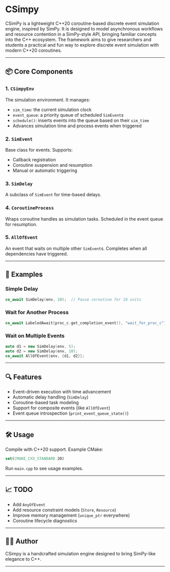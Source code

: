 # CSimpy

CSimPy is a lightweight C++20 coroutine-based discrete event simulation engine, inspired by SimPy. It is designed to model asynchronous workflows and resource contention in a SimPy-style API, bringing familiar concepts into the C++ ecosystem. The framework aims to give researchers and students a practical and fun way to explore discrete event simulation with modern C++20 coroutines.


---

## 📦 Core Components

### 1. `CSimpyEnv`
The simulation environment. It manages:
- `sim_time`: the current simulation clock
- `event_queue`: a priority queue of scheduled `SimEvent`s
- `schedule()`: inserts events into the queue based on their `sim_time`
- Advances simulation time and process events when triggered

### 2. `SimEvent`
Base class for events. Supports:
- Callback registration
- Coroutine suspension and resumption
- Manual or automatic triggering

### 3. `SimDelay`
A subclass of `SimEvent` for time-based delays.

### 4. `CoroutineProcess`
Wraps coroutine handles as simulation tasks. Scheduled in the event queue for resumption.

### 5. `AllOfEvent`
An event that waits on multiple other `SimEvent`s. Completes when all dependencies have triggered.

---

## 🧪 Examples

### Simple Delay
```cpp
co_await SimDelay(env, 10);  // Pause coroutine for 10 units
```

### Wait for Another Process
```cpp
co_await LabeledAwait{proc_c.get_completion_event(), "wait_for_proc_c"};
```

### Wait on Multiple Events
```cpp
auto d1 = new SimDelay(env, 5);
auto d2 = new SimDelay(env, 10);
co_await AllOfEvent{env, {d1, d2}};
```

---

## 🔍 Features

- Event-driven execution with time advancement
- Automatic delay handling (`SimDelay`)
- Coroutine-based task modeling
- Support for composite events (like `AllOfEvent`)
- Event queue introspection (`print_event_queue_state()`)

---

## 🛠️ Usage

Compile with C++20 support. Example CMake:
```cmake
set(CMAKE_CXX_STANDARD 20)
```

Run `main.cpp` to see usage examples.

---

## 📈 TODO

- Add `AnyOfEvent`
- Add resource constraint models (`Store`, `Resource`)
- Improve memory management (`unique_ptr` everywhere)
- Coroutine lifecycle diagnostics

---

## 👨‍💻 Author

CSimpy is a handcrafted simulation engine designed to bring SimPy-like elegance to C++.

---